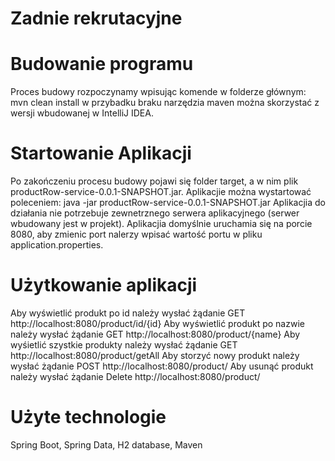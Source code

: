 # Zadnie rekrutacyjne
# Budowanie programu
Proces budowy rozpoczynamy wpisując komende w folderze głównym:
mvn clean install
w przybadku braku narzędzia maven można skorzystać z wersji wbudowanej w IntelliJ IDEA.

# Startowanie Aplikacji
Po zakończeniu procesu budowy pojawi się folder target, a w nim plik productRow-service-0.0.1-SNAPSHOT.jar.
Aplikacjie można wystartować poleceniem:
java -jar productRow-service-0.0.1-SNAPSHOT.jar
Aplikacjia do działania nie potrzebuje zewnetrznego serwera aplikacyjnego (serwer wbudowany jest w projekt).
Aplikacjia domyślnie uruchamia się na porcie 8080, aby zmienic port nalerzy wpisać wartość portu w pliku application.properties.

# Użytkowanie aplikacji
Aby wyświetlić produkt po id należy wysłać żądanie GET http://localhost:8080/product/id/{id} 
Aby wyświetlić produkt po nazwie należy wysłać żądanie GET http://localhost:8080/product/{name}
Aby wyśietlić szystkie produkty należy wysłać żądanie GET http://localhost:8080/product/getAll
Aby storzyć nowy produkt należy wysłać żądanie POST http://localhost:8080/product/
Aby usunąć  produkt należy wysłać żądanie Delete http://localhost:8080/product/

# Użyte technologie
Spring Boot, Spring Data, H2 database, Maven
